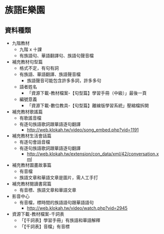 # 族語E樂園

## 資料種類
* 九階教材
  * 九階 x 十課
  * 有族語句、華語翻譯句、族語句聲音檔
* 補充教材句型篇
  * 格式不定，有句有詞
  * 有族語、華語翻譯、族語聲音檔
    * 族語聲音可能包含許多多詞，許多多句
  * 語者姓名
    * 「資源下載-教材檔案-【句型篇】學習手冊（中級）」最後一頁
  * 編號意義
    * 「資源下載-數位教具-【句型篇】離線版學習系統」壓縮檔拆開
* 補充教材歌謠篇
  * 有歌謠音檔
  * 有逐句族語歌詞跟華語逐句翻譯
    * http://web.klokah.tw/video/song_embed.php?vid=1191
* 補充教材生活會話篇
  * 有逐句會話音檔
  * 有逐句族語歌詞跟華語逐句翻譯
    * http://web.klokah.tw/extension/con_data/xml/42/conversation.xml
* 補充教材圖畫故事篇
  * 有音檔
  * 族語文章和華語文章是圖片，需人工手打
* 補充教材閱讀書寫篇
  * 有音標、族語文章和華語文章
* 影音中心
  * 有音檔，標時間的族語語句跟華語語句
    * http://web.klokah.tw/video/watch.php?vid=2945
* 資源下載-教材檔案-千詞表
  * 「【千詞表】學習手冊」有族語和華語解釋
  * 「【千詞表】音檔」有音標